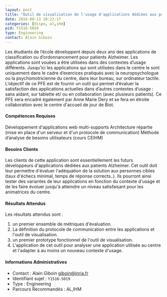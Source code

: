 ```yaml
---
layout: post
title: "Outil de visualisation de l'usage d'applications dédiées aux patients Alzheimer"
date: 2016-09-13 10:22:17
categories: [dispo, al,ihm]
pid: Y1516-S019
type: Engineering
contact: Alain Giboin
---
```

       
Les étudiants de l’école développent depuis deux ans des applications de classification ou d’ordonnancement pour patients Alzheimer.
Les applications sont vouées a être utilisées dans des contextes d’usage différents.
Jusqu’ici les applications qui sont utilisées dans le centre le sont uniquement dans le cadre d’exercices pratiqués avec la neuropsychologue ou la psychomotricienne du centre, dans leur bureau, sur ordinateur tactile.
L’objectif de ce PFE est de fournir un outil qui permet d’évaluer la satisfaction des applications actuelles dans d’autres contextes d’usage : sans aidant, sur tablette et/ ou en collaboration (avec plusieurs patients).
Ce PFE sera encadré également par Anne Marie Dery et se fera en étroite collaboration avec le centre d'accueil de jour de Biot.

#### Compétences Requises
Développement d'applications web multi-supports
Architecture répartie (mise en place d'un serveur et d'un protocole de communication)
Méthode d’analyse de besoins utilisateurs (cours CEIHM)


#### Besoins Clients
Les clients de cette application sont essentiellement les futurs développeurs d'applications dédiées aux patients Alzheimer.
Cet outil doit leur permettre d'évaluer l'adéquation de la solution aux personnes cibles (taux d'échecs minimal, temps de réponse corrects..).
Ils pourront ainsi tester des variantes de leur applications en fonction du contexte d'usage et de les faire évoluer jusqu'à atteindre un niveau satisfaisant pour les animatrices du centre.

#### Résultats Attendus
Les résultats attendus sont :
1. un premier ensemble de métriques d'évaluation.
2. La définition du protocole de communication entre les applications et l'outil de visualisation.
3. un premier prototype fonctionnel de l'outil de visualisation.
4. L'application de cet outil pour analyser une application utilisée au centre et l'adapter à au moins un nouveau contexte d'usage.
     

#### Informations Administratives
  * Contact : Alain Giboin <giboin@inria.fr>
  * Identifiant sujet : `Y1516-S019`
  * Type : Engineering
  * Parcours Recommandés : AL,IHM
     